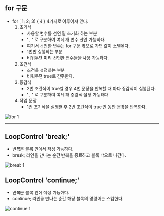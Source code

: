 
## for 구문
-  for ( 1; 2; 3) { 4 } 4가지로 이루어져 있다.
	1. 초기식 
		- 사용할 변수를 선언 밑 초기화 하는 부분
		- ' , ' 로 구분하여 여러 개 변수 선언 가능하다.
		- 여기서 선언한 변수는 for 구문 밖으로 가면 값이 소멸된다.
		- 1번만 실행되는 부분
		- 비워두면 미리 선언한 변수들을 사용 가능하다.
	2. 조건식
		- 조건을 설정하는 부분
		- 비워두면 true로 간주한다.
	3. 증감식
		- 2번 조건식이 true일 경우 4번 문장을 반복할 때 마다 증감식이 실행된다.
		- ' , ' 로 구분하여 여러 개 증감식 설정 가능하다. 
	4. 작업 문장
		- 1번 초기식을 실행한 후 2번 조건식이 true 인 동안 문장을 반복한다.

![for 1](https://github.com/LeeKangHo1/My-Java-study/assets/171015955/94de5e68-54a8-47f5-b284-729eb6e955b1)


---

## LoopControl 'break;'
- 반복문 블록 안에서 작성 가능하다.
- break; 라인을 만나는 순간 반복을 종료하고 블록 밖으로 나간다.

![break 1](https://github.com/LeeKangHo1/My-Java-study/assets/171015955/dcd8baaa-e6a9-497b-8d07-84c6e5d17641)


## LoopControl 'continue;'
- 반복문 블록 안에 작성 가능하다.
- continue; 라인을 만나는 순간 해당 블록의 명령어는 스킵한다.

![continue 1](https://github.com/LeeKangHo1/My-Java-study/assets/171015955/a7c54821-8d6d-431d-8ce6-7a7b1e12f3f7)
